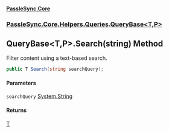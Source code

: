 #### [PassleSync.Core](index.md 'index')
### [PassleSync.Core.Helpers.Queries](PassleSync.Core.Helpers.Queries.md 'PassleSync.Core.Helpers.Queries').[QueryBase&lt;T,P&gt;](PassleSync.Core.Helpers.Queries.QueryBase_T,P_.md 'PassleSync.Core.Helpers.Queries.QueryBase<T,P>')

## QueryBase<T,P>.Search(string) Method

Filter content using a text-based search.

```csharp
public T Search(string searchQuery);
```
#### Parameters

<a name='PassleSync.Core.Helpers.Queries.QueryBase_T,P_.Search(string).searchQuery'></a>

`searchQuery` [System.String](https://docs.microsoft.com/en-us/dotnet/api/System.String 'System.String')

#### Returns
[T](PassleSync.Core.Helpers.Queries.QueryBase_T,P_.md#PassleSync.Core.Helpers.Queries.QueryBase_T,P_.T 'PassleSync.Core.Helpers.Queries.QueryBase<T,P>.T')
